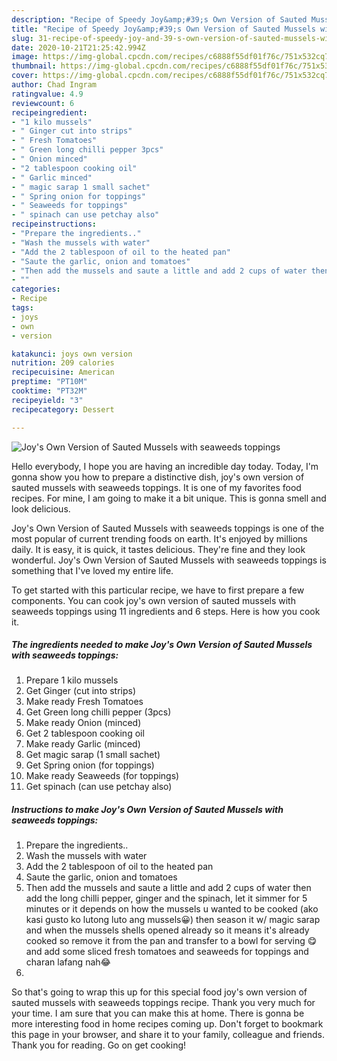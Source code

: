 ```yaml
---
description: "Recipe of Speedy Joy&amp;#39;s Own Version of Sauted Mussels with seaweeds toppings"
title: "Recipe of Speedy Joy&amp;#39;s Own Version of Sauted Mussels with seaweeds toppings"
slug: 31-recipe-of-speedy-joy-and-39-s-own-version-of-sauted-mussels-with-seaweeds-toppings
date: 2020-10-21T21:25:42.994Z
image: https://img-global.cpcdn.com/recipes/c6888f55df01f76c/751x532cq70/joys-own-version-of-sauted-mussels-with-seaweeds-toppings-recipe-main-photo.jpg
thumbnail: https://img-global.cpcdn.com/recipes/c6888f55df01f76c/751x532cq70/joys-own-version-of-sauted-mussels-with-seaweeds-toppings-recipe-main-photo.jpg
cover: https://img-global.cpcdn.com/recipes/c6888f55df01f76c/751x532cq70/joys-own-version-of-sauted-mussels-with-seaweeds-toppings-recipe-main-photo.jpg
author: Chad Ingram
ratingvalue: 4.9
reviewcount: 6
recipeingredient:
- "1 kilo mussels"
- " Ginger cut into strips"
- " Fresh Tomatoes"
- " Green long chilli pepper 3pcs"
- " Onion minced"
- "2 tablespoon cooking oil"
- " Garlic minced"
- " magic sarap 1 small sachet"
- " Spring onion for toppings"
- " Seaweeds for toppings"
- " spinach can use petchay also"
recipeinstructions:
- "Prepare the ingredients.."
- "Wash the mussels with water"
- "Add the 2 tablespoon of oil to the heated pan"
- "Saute the garlic, onion and tomatoes"
- "Then add the mussels and saute a little and add 2 cups of water then add the long chilli pepper, ginger and the spinach, let it simmer for 5 minutes or it depends on how the mussels u wanted to be cooked (ako kasi gusto ko lutong luto ang mussels😀) then season it w/ magic sarap and when the mussels shells opened already so it means it&#39;s already cooked so remove it from the pan and transfer to a bowl for serving 😋 and add some sliced fresh tomatoes and seaweeds for toppings and charan lafang nah😂"
- ""
categories:
- Recipe
tags:
- joys
- own
- version

katakunci: joys own version 
nutrition: 209 calories
recipecuisine: American
preptime: "PT10M"
cooktime: "PT32M"
recipeyield: "3"
recipecategory: Dessert

---
```



![Joy&#39;s Own Version of Sauted Mussels with seaweeds toppings](https://img-global.cpcdn.com/recipes/c6888f55df01f76c/751x532cq70/joys-own-version-of-sauted-mussels-with-seaweeds-toppings-recipe-main-photo.jpg)

Hello everybody, I hope you are having an incredible day today. Today, I'm gonna show you how to prepare a distinctive dish, joy&#39;s own version of sauted mussels with seaweeds toppings. It is one of my favorites food recipes. For mine, I am going to make it a bit unique. This is gonna smell and look delicious.



Joy&#39;s Own Version of Sauted Mussels with seaweeds toppings is one of the most popular of current trending foods on earth. It's enjoyed by millions daily. It is easy, it is quick, it tastes delicious. They're fine and they look wonderful. Joy&#39;s Own Version of Sauted Mussels with seaweeds toppings is something that I've loved my entire life.


To get started with this particular recipe, we have to first prepare a few components. You can cook joy&#39;s own version of sauted mussels with seaweeds toppings using 11 ingredients and 6 steps. Here is how you cook it.

<!--inarticleads1-->

##### The ingredients needed to make Joy&#39;s Own Version of Sauted Mussels with seaweeds toppings:

1. Prepare 1 kilo mussels
1. Get  Ginger (cut into strips)
1. Make ready  Fresh Tomatoes
1. Get  Green long chilli pepper (3pcs)
1. Make ready  Onion (minced)
1. Get 2 tablespoon cooking oil
1. Make ready  Garlic (minced)
1. Get  magic sarap (1 small sachet)
1. Get  Spring onion (for toppings)
1. Make ready  Seaweeds (for toppings)
1. Get  spinach (can use petchay also)




<!--inarticleads2-->

##### Instructions to make Joy&#39;s Own Version of Sauted Mussels with seaweeds toppings:

1. Prepare the ingredients..
1. Wash the mussels with water
1. Add the 2 tablespoon of oil to the heated pan
1. Saute the garlic, onion and tomatoes
1. Then add the mussels and saute a little and add 2 cups of water then add the long chilli pepper, ginger and the spinach, let it simmer for 5 minutes or it depends on how the mussels u wanted to be cooked (ako kasi gusto ko lutong luto ang mussels😀) then season it w/ magic sarap and when the mussels shells opened already so it means it&#39;s already cooked so remove it from the pan and transfer to a bowl for serving 😋 and add some sliced fresh tomatoes and seaweeds for toppings and charan lafang nah😂
1. 




So that's going to wrap this up for this special food joy&#39;s own version of sauted mussels with seaweeds toppings recipe. Thank you very much for your time. I am sure that you can make this at home. There is gonna be more interesting food in home recipes coming up. Don't forget to bookmark this page in your browser, and share it to your family, colleague and friends. Thank you for reading. Go on get cooking!
